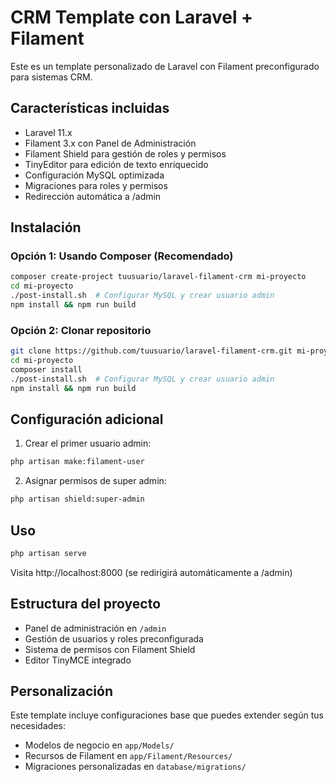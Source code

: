 # CRM Template con Laravel + Filament

Este es un template personalizado de Laravel con Filament preconfigurado para sistemas CRM.

## Características incluidas

- Laravel 11.x
- Filament 3.x con Panel de Administración
- Filament Shield para gestión de roles y permisos
- TinyEditor para edición de texto enriquecido
- Configuración MySQL optimizada
- Migraciones para roles y permisos
- Redirección automática a /admin

## Instalación

### Opción 1: Usando Composer (Recomendado)

```bash
composer create-project tuusuario/laravel-filament-crm mi-proyecto
cd mi-proyecto
./post-install.sh  # Configurar MySQL y crear usuario admin
npm install && npm run build
```

### Opción 2: Clonar repositorio

```bash
git clone https://github.com/tuusuario/laravel-filament-crm.git mi-proyecto
cd mi-proyecto
composer install
./post-install.sh  # Configurar MySQL y crear usuario admin
npm install && npm run build
```

## Configuración adicional

1. Crear el primer usuario admin:
```bash
php artisan make:filament-user
```

2. Asignar permisos de super admin:
```bash
php artisan shield:super-admin
```

## Uso

```bash
php artisan serve
```

Visita http://localhost:8000 (se redirigirá automáticamente a /admin)

## Estructura del proyecto

- Panel de administración en `/admin`
- Gestión de usuarios y roles preconfigurada
- Sistema de permisos con Filament Shield
- Editor TinyMCE integrado

## Personalización

Este template incluye configuraciones base que puedes extender según tus necesidades:

- Modelos de negocio en `app/Models/`
- Recursos de Filament en `app/Filament/Resources/`
- Migraciones personalizadas en `database/migrations/`
